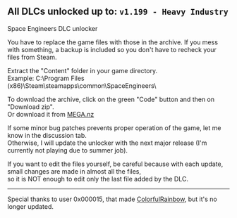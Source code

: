 ## All DLCs unlocked up to: `v1.199 - Heavy Industry`

Space Engineers DLC unlocker

You have to replace the game files with those in the archive.
If you mess with something, a backup is included so you don't have to recheck your files from Steam.

Extract the "Content" folder in your game directory.  
Example: C:\Program Files (x86)\Steam\steamapps\common\SpaceEngineers\

To download the archive, click on the green "Code" button and then on "Download zip".  
Or download it from [MEGA.nz](https://mega.nz/file/OdIBgK5B#XNFf175_yigNXa6eTokah3UjqnUjCgm7qMDQ7Ph80ss)

If some minor bug patches prevents proper operation of the game, let me know in the discussion tab.  
Otherwise, I will update the unlocker with the next major release (I'm currently not playing due to summer job).

If you want to edit the files yourself, be careful because with each update,  
small changes are made in almost all the files,  
so it is NOT enough to edit only the last file added by the DLC.

---

Special thanks to user 0x000015, that made [ColorfulRainbow](https://github.com/0x000015/ColorfulRainbow), but it's no longer updated.
